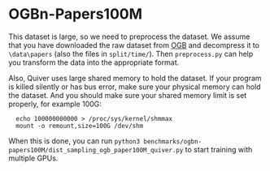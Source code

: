 # OGBn-Papers100M

This dataset is large, so we need to preprocess the dataset. We assume that you have downloaded the raw dataset from [OGB](https://snap.stanford.edu/ogb/data/nodeproppred/) and decompress it to `\data\papers` (also the files in `split/time/`). Then `preprocess.py` can help you transform the data into the appropriate format.

Also, Quiver uses large shared memory to hold the dataset. If your program is killed silently or has bus error, make sure your physical memory can hold the dataset. And you should make sure your shared memory limit is set properly, for example 100G:

```
  echo 100000000000 > /proc/sys/kernel/shmmax
  mount -o remount,size=100G /dev/shm
```

When this is done, you can run `python3 benchmarks/ogbn-papers100M/dist_sampling_ogb_paper100M_quiver.py` to start training with multiple GPUs.
